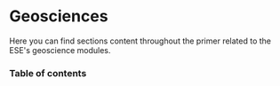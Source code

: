 # Geosciences

Here you can find sections content throughout the primer related to the ESE's geoscience modules.

### Table of contents

```{tableofcontents}
```
